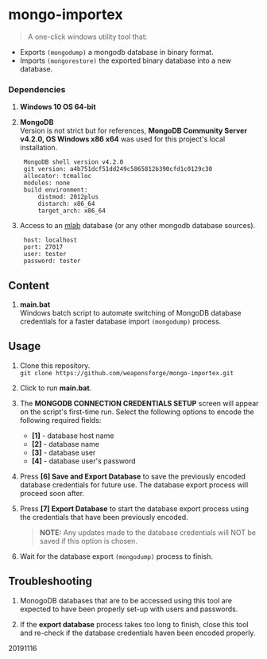 # mongo-importex

> A one-click windows utility tool that:  
- Exports `(mongodump)` a mongodb database in binary format.  
- Imports `(mongorestore)` the exported binary database into a new database. 


### Dependencies

1. **Windows 10 OS 64-bit**

2. **MongoDB**  
Version is not strict but for references, **MongoDB Community Server v4.2.0, OS Windows x86 x64** was used for this project's local installation.    

		MongoDB shell version v4.2.0
		git version: a4b751dcf51dd249c5865812b390cfd1c0129c30
		allocator: tcmalloc
		modules: none
		build environment:
		    distmod: 2012plus
		    distarch: x86_64
		    target_arch: x86_64


3. Access to an [mlab](https://mlab.com/) database (or any other mongodb database sources).  

	    host: localhost
	    port: 27017
		user: tester
		password: tester



## Content

1. **main.bat**  
Windows batch script to automate switching of MongoDB database credentials for a faster database import `(mongodump)` process.



## Usage

1. Clone this repository.  
`git clone https://github.com/weaponsforge/mongo-importex.git`

2. Click to run **main.bat**.

3. The **MONGODB CONNECTION CREDENTIALS SETUP** screen will appear on the script's first-time run. Select the following options to encode the following required fields:  
	- **[1]** - database host name
	- **[2]** - database name
	- **[3]** - database user
	- **[4]** - database user's password

4. Press **[6] Save and Export Database** to save the previously encoded database credentials for future use. The database export process will proceed soon after.

5. Press **[7] Export Database** to start the database export process using the credentials that have been previously encoded.
	> **NOTE:** Any updates made to the database credentials will NOT be saved if this option is chosen.

6. Wait for the database export `(mongodump)` process to finish.



## Troubleshooting

1. MonogoDB databases that are to be accessed using this tool are expected to have been properly set-up with users and passwords.

2. If the **export database** process takes too long to finish, close this tool and re-check if the database credentials haven been encoded properly. 


20191116